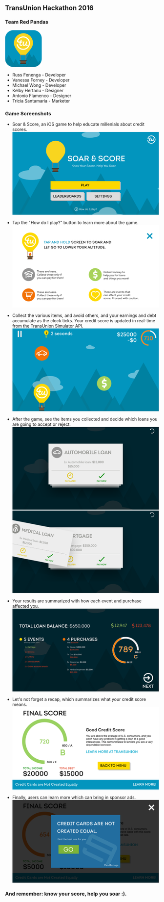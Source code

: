 ## TransUnion Hackathon 2016
### Team Red Pandas

![alt tag](Screenshots/App_Logo.png)

* Russ Fenenga - Developer
* Vanessa Forney - Developer
* Michael Wong - Developer
* Kelby Hertanu - Designer
* Antonio Flamenco - Designer
* Tricia Santamaria - Marketer

### Game Screenshots

* Soar & Score, an iOS game to help educate millenials about credit scores.
![alt tag](Screenshots/IMG_5186.PNG)

* Tap the "How do I play?" button to learn more about the game.
![alt tag](Screenshots/IMG_5196.PNG)

* Collect the various items, and avoid others, and your earnings and debt accumulate as the clock ticks. Your credit score is updated in real-time from the TransUnion Simulator API.
![alt tag](Screenshots/IMG_5198.PNG)

* After the game, see the items you collected and decide which loans you are going to accept or reject.
![alt tag](Screenshots/IMG_5208.PNG)
![alt tag](Screenshots/IMG_5192.PNG)

* Your results are summarized with how each event and purchase affected you.
![alt tag](Screenshots/IMG_5193.PNG)

* Let's not forget a recap, which summarizes what your credit score means.
![alt tag](Screenshots/IMG_5209.PNG)

* Finally, users can learn more which can bring in sponsor ads.
![alt tag](Screenshots/IMG_5194.PNG)

### And remember: know your score, help you soar :).
